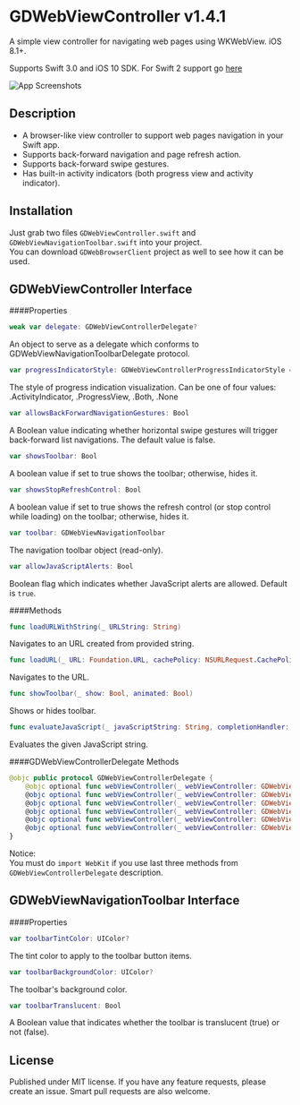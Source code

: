 GDWebViewController v1.4.1
===================

A simple view controller for navigating web pages using WKWebView. iOS 8.1+.

Supports Swift 3.0 and iOS 10 SDK.
For Swift 2 support go [here](https://github.com/coffellas-cto/GDWebViewController/releases/tag/v1.3)

![App Screenshots](https://cloud.githubusercontent.com/assets/3193877/7665617/29a8672a-fbc9-11e4-98cf-41fec0f6c403.gif)

## Description
- A browser-like view controller to support web pages navigation in your Swift app.
- Supports back-forward navigation and page refresh action.
- Supports back-forward swipe gestures.
- Has built-in activity indicators (both progress view and activity indicator).

## Installation
Just grab two files `GDWebViewController.swift` and `GDWebViewNavigationToolbar.swift` into your project.<br />
You can download `GDWebBrowserClient` project as well to see how it can be used.

## GDWebViewController Interface
####Properties
```swift
weak var delegate: GDWebViewControllerDelegate?
```
An object to serve as a delegate which conforms to GDWebViewNavigationToolbarDelegate protocol.

```swift
var progressIndicatorStyle: GDWebViewControllerProgressIndicatorStyle = .Both
```
The style of progress indication visualization. Can be one of four values: .ActivityIndicator, .ProgressView, .Both, .None

```swift
var allowsBackForwardNavigationGestures: Bool
```
A Boolean value indicating whether horizontal swipe gestures will trigger back-forward list navigations. The default value is false.

```swift
var showsToolbar: Bool
```
A boolean value if set to true shows the toolbar; otherwise, hides it.

```swift
var showsStopRefreshControl: Bool
```
A boolean value if set to true shows the refresh control (or stop control while loading) on the toolbar; otherwise, hides it.

```swift
var toolbar: GDWebViewNavigationToolbar
```
The navigation toolbar object (read-only).

```swift
var allowJavaScriptAlerts: Bool
```
Boolean flag which indicates whether JavaScript alerts are allowed. Default is `true`.
    
####Methods
```swift
func loadURLWithString(_ URLString: String)
```
Navigates to an URL created from provided string.

```swift
func loadURL(_ URL: Foundation.URL, cachePolicy: NSURLRequest.CachePolicy = .useProtocolCachePolicy, timeoutInterval: TimeInterval = 0)
```
Navigates to the URL.

```swift
func showToolbar(_ show: Bool, animated: Bool)
```
Shows or hides toolbar.

```swift
func evaluateJavaScript(_ javaScriptString: String, completionHandler: ((AnyObject?, NSError?) -> Void)?)
```
Evaluates the given JavaScript string.

####GDWebViewControllerDelegate Methods
```swift
@objc public protocol GDWebViewControllerDelegate {
    @objc optional func webViewController(_ webViewController: GDWebViewController, didChangeURL newURL: URL?)
    @objc optional func webViewController(_ webViewController: GDWebViewController, didChangeTitle newTitle: NSString?)
    @objc optional func webViewController(_ webViewController: GDWebViewController, didFinishLoading loadedURL: URL?)
    @objc optional func webViewController(_ webViewController: GDWebViewController, decidePolicyForNavigationAction navigationAction: WKNavigationAction, decisionHandler: (WKNavigationActionPolicy) -> Void)
    @objc optional func webViewController(_ webViewController: GDWebViewController, decidePolicyForNavigationResponse navigationResponse: WKNavigationResponse, decisionHandler: (WKNavigationResponsePolicy) -> Void)
    @objc optional func webViewController(_ webViewController: GDWebViewController, didReceiveAuthenticationChallenge challenge: URLAuthenticationChallenge, completionHandler: (URLSession.AuthChallengeDisposition, URLCredential?) -> Void)
}
```

Notice:<br />
You must do `import WebKit` if you use last three methods from `GDWebViewControllerDelegate` description.

## GDWebViewNavigationToolbar Interface
####Properties
```swift
var toolbarTintColor: UIColor?
```
The tint color to apply to the toolbar button items.

```swift
var toolbarBackgroundColor: UIColor?
```
The toolbar's background color.

```swift
var toolbarTranslucent: Bool
```
A Boolean value that indicates whether the toolbar is translucent (true) or not (false).

## License
Published under MIT license. If you have any feature requests, please create an issue. Smart pull requests are also welcome.
